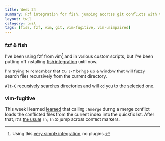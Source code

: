 ```yaml
---
title: Week 24
summary: Fzf integration for fish, jumping accross git conflicts with vim-fugitive.
layout: twil
category: twil
tags: [fish, fzf, vim, git, vim-fugitive, vim-unimpaired]
---
```


### fzf & fish

I've been using fzf from vim[^1] and in various custom scripts, but I've been putting off
installing [fish integration][fzf-fish] until now.

I'm trying to remember that `Ctrl-T` brings up a window that will fuzzy search
files recursively from the current directory.

`Alt-C` recursively searches directories and will `cd` you to the selected one.

### vim-fugitive

This week I learned [learned][gmerge-reddit] that calling `:Gmerge` during a
merge conflict loads the conflicted files from the current index into the
quickfix list. After that, it's [the usual][vim-unimpaired] `[n`, `]n` to jump across conflict
markers.

[gmerge-reddit]: https://www.reddit.com/r/vim/comments/6kfyae/vimfugitive_workflow/djlto95/
[fzf-fish]: https://github.com/fisherman/fzf
[fzf-vim]: https://github.com/mfilej/dotfiles/blob/b4767450fe5498af5f5ff7b14cf7bb665c937286/.vimrc#L13-L14
[vim-unimpaired]: https://github.com/tpope/vim-unimpaired

[^1]: Using this [very simple integration][fzf-vim], no plugins.
